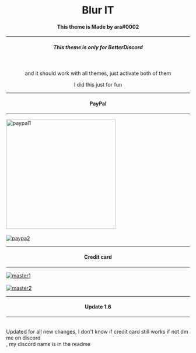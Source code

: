<h1 align=center>Blur IT</h1>

<h4 align=center>This theme is Made by ara#0002</h4>
<hr>
<h5 align=center>This theme is only for BetterDiscord</h5><br>
<p align=center>and it should work with all themes, just activate both of them<p>
 <p align=center>I did this just for fun</p>

<hr>
<h4 align=center>PayPal</h4>
<hr>
<a href="https://gifyu.com/image/1bmG"><img src="https://s6.gifyu.com/images/F36N64sg.gif" width="300px" alt="paypal1"/></a><br>
<br>
<a href="https://gifyu.com/image/1b7v"><img src="https://s6.gifyu.com/images/NkbNxyVJ.gif" alt="paypa2"/></a> <br>
<hr>
<h4 align=center>Credit card</h4>
<hr>
<a href="https://gifyu.com/image/1bdb"><img src="https://s6.gifyu.com/images/Vk4htkxC.gif" alt="master1"/></a><br>
<br>
<a href="https://gifyu.com/image/1bdf"><img src="https://s6.gifyu.com/images/6Drt8Oof.gif" alt="master2"/></a>
<hr>
<h4 align=center>Update 1.6</h4>
<hr>
<br>
Updated for all new changes, I don't know if credit card still works if not dm me on discord<br>, my discord name is in the readme

